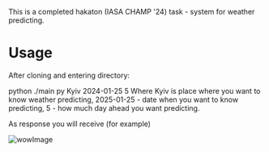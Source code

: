 This is a completed hakaton (IASA CHAMP '24) task - system for weather predicting.

# Usage

After cloning and entering directory:

python ./main py Kyiv 2024-01-25 5
Where Kyiv is place where you want to know weather predicting, 2025-01-25 - date when you want to know predicting, 5 - how much day ahead you want predicting.

As response you will receive (for example)  

![wowImage](https://imgur.com/a/5rTzQXF)